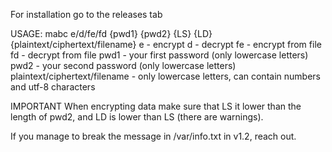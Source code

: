 For installation go to the releases tab

USAGE:
mabc e/d/fe/fd {pwd1} {pwd2} {LS} {LD} {plaintext/ciphertext/filename}
e - encrypt
d - decrypt
fe - encrypt from file
fd - decrypt from file
pwd1 - your first password (only lowercase letters)
pwd2 - your second password (only lowercase letters)
plaintext/ciphertext/filename - only lowercase letters, can contain numbers and utf-8 characters

IMPORTANT
When encrypting data make sure that LS it lower than the length of pwd2, and LD is lower than LS (there are warnings).



If you manage to break the message in /var/info.txt in v1.2, reach out.
